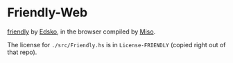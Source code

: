 # Friendly-Web

[friendly](https://github.com/edsko/friendly) by
[Edsko](https://github.com/edsko), in the browser compiled by
[Miso](https://github.com/dmjio/miso).

The license for `./src/Friendly.hs` is in `License-FRIENDLY` (copied right out
of that repo).
